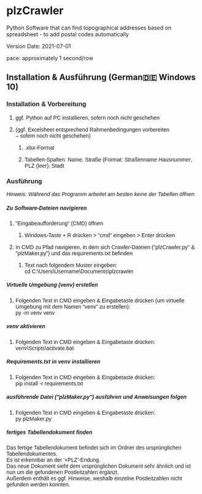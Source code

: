 # plzCrawler
Python Software that can find topographical addresses based on spreadsheet - to add postal codes automatically

Version Date: 2021-07-01

pace: approximately 1 second/row

## Installation & Ausführung (German🇩🇪 Windows 10)

### <a name="__RefHeading___Toc104_1789371751"></a><span style="font-family: Calibri, sans-serif;">Installation & Vorbereitung</span>

1.  <span style="font-family: Calibri, sans-serif;">ggf. Python auf PC installieren, sofern noch nicht geschehen</span>

2.  <span style="font-family: Calibri, sans-serif;">(ggf. Excelsheet entsprechend Rahmenbedingungen vorbereiten  
    – sofern noch nicht geschehen)</span>

    1.  <span style="font-family: Calibri, sans-serif;">.xlsx-Format</span>

    2.  <span style="font-family: Calibri, sans-serif;">Tabellen-Spalten: Name, Straße (Format: _<span style="font-weight: normal;">Straßenname Hausnummer</span>_, PLZ (leer), Stadt</span>

### <span style="font-family: Calibri, sans-serif;">Ausführung</span>

<span style="font-family: Calibri, sans-serif;">_Hinweis: Während das Programm arbeitet_ _am besten_ _keine der Tabellen öffnen_</span>

##### <span style="font-family: Calibri, sans-serif;">Zu Software-Dateien navigieren</span>

1.  <span style="font-family: Calibri, sans-serif;">"Eingabeaufforderung" (CMD) öffnen</span>

    1.  <span style="font-family: Calibri, sans-serif;">Windows-Taste + R drücken > "cmd" eingeben > Enter drücken</span>

2.  <span style="font-family: Calibri, sans-serif;">In CMD zu Pfad navigieren, in dem sich Crawler-Dateien ("plzCrawler.py" & "plzMaker.py") und das requirements.txt befinden</span>
    1. <span style="font-family: Calibri, sans-serif;">Text nach folgendem Muster eingeben:  
        cd C:\Users\Username\Documents\plzcrawler</span>

##### <span style="font-family: Calibri, sans-serif;">Virtuelle Umgebung (venv) erstellen</span>

1.  <span style="font-family: Calibri, sans-serif;">Folgenden Text in CMD eingeben & Eingabetaste drücken (um virtuelle Umgebung mit dem Namen "venv" zu erstellen):  
    py -m venv venv</span>
    
##### <span style="font-family: Calibri, sans-serif;">venv aktivieren</span>

1.  <span style="font-family: Calibri, sans-serif;">Folgenden Text in CMD eingeben & Eingabetaste drücken:  
    venv\Scripts\activate.bat</span>

##### <span style="font-family: Calibri, sans-serif;">**Requirements.txt in venv installieren**</span>

1.  <span style="font-family: Calibri, sans-serif;">Folgenden Text in CMD eingeben & Eingabetaste drücken:  
    pip install -r requirements.txt</span>

##### <span style="font-family: Calibri, sans-serif;">ausführende Datei ("plzMaker.py") ausführen und Anweisungen folgen</span>

1.  <span style="font-family: Calibri, sans-serif;"><span style="text-decoration: none;">Folgenden Text in CMD eingeben & Eingabetaste drücken:  
    </span>py plzMaker.py</span>

##### <span style="font-family: Calibri, sans-serif;">fertiges Tabellendokument finden</span>

<span style="font-family: Calibri, sans-serif;">Das fertige Tabellendokument befindet sich im Ordner des ursprünglichen Tabellendokumentes.  
Es ist erkennbar an der '+PLZ'-Endung.  
Das neue Dokument sieht dem ursprünglichen Dokument sehr ähnlich und ist nun um die gefundenen Postleitzahlen ergänzt.  
Außerdem enthält es ggf. Hinweise, weshalb einzelne Postleitzahlen nicht gefunden werden konnten.</span>
